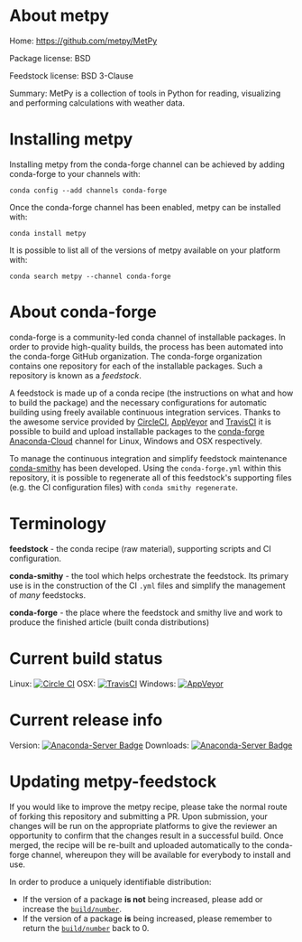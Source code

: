 About metpy
===========

Home: https://github.com/metpy/MetPy

Package license: BSD

Feedstock license: BSD 3-Clause

Summary: MetPy is a collection of tools in Python for reading, visualizing and performing calculations with weather data.



Installing metpy
================

Installing metpy from the conda-forge channel can be achieved by adding conda-forge to your channels with:

```
conda config --add channels conda-forge
```

Once the conda-forge channel has been enabled, metpy can be installed with:

```
conda install metpy
```

It is possible to list all of the versions of metpy available on your platform with:

```
conda search metpy --channel conda-forge
```


About conda-forge
=================

conda-forge is a community-led conda channel of installable packages.
In order to provide high-quality builds, the process has been automated into the
conda-forge GitHub organization. The conda-forge organization contains one repository 
for each of the installable packages. Such a repository is known as a *feedstock*.

A feedstock is made up of a conda recipe (the instructions on what and how to build
the package) and the necessary configurations for automatic building using freely
available continuous integration services. Thanks to the awesome service provided by
[CircleCI](https://circleci.com/), [AppVeyor](http://www.appveyor.com/)
and [TravisCI](https://travis-ci.org/) it is possible to build and upload installable
packages to the [conda-forge](https://anaconda.org/conda-forge)
[Anaconda-Cloud](http://docs.anaconda.org/) channel for Linux, Windows and OSX respectively.

To manage the continuous integration and simplify feedstock maintenance
[conda-smithy](http://github.com/conda-forge/conda-smithy) has been developed.
Using the ``conda-forge.yml`` within this repository, it is possible to regenerate all of
this feedstock's supporting files (e.g. the CI configuration files) with ``conda smithy regenerate``.


Terminology
===========

**feedstock** - the conda recipe (raw material), supporting scripts and CI configuration.

**conda-smithy** - the tool which helps orchestrate the feedstock.
                   Its primary use is in the construction of the CI ``.yml`` files
                   and simplify the management of *many* feedstocks.

**conda-forge** - the place where the feedstock and smithy live and work to
                  produce the finished article (built conda distributions)

Current build status
====================

Linux: [![Circle CI](https://circleci.com/gh/conda-forge/metpy-feedstock.svg?style=svg)](https://circleci.com/gh/conda-forge/metpy-feedstock)
OSX: [![TravisCI](https://travis-ci.org/conda-forge/metpy-feedstock.svg?branch=master)](https://travis-ci.org/conda-forge/metpy-feedstock) 
Windows: [![AppVeyor](https://ci.appveyor.com/api/projects/status/github/conda-forge/metpy-feedstock?svg=True)](https://ci.appveyor.com/project/conda-forge/metpy-feedstock/branch/master)

Current release info
====================
Version: [![Anaconda-Server Badge](https://anaconda.org/conda-forge/metpy/badges/version.svg)](https://anaconda.org/conda-forge/metpy)
Downloads: [![Anaconda-Server Badge](https://anaconda.org/conda-forge/metpy/badges/downloads.svg)](https://anaconda.org/conda-forge/metpy)


Updating metpy-feedstock
========================

If you would like to improve the metpy recipe, please take the normal
route of forking this repository and submitting a PR. Upon submission, your changes will
be run on the appropriate platforms to give the reviewer an opportunity to confirm that the
changes result in a successful build. Once merged, the recipe will be re-built and uploaded
automatically to the conda-forge channel, whereupon they will be available for everybody to
install and use.

In order to produce a uniquely identifiable distribution:
 * If the version of a package **is not** being increased, please add or increase
   the [``build/number``](http://conda.pydata.org/docs/building/meta-yaml.html#build-number-and-string). 
 * If the version of a package **is** being increased, please remember to return
   the [``build/number``](http://conda.pydata.org/docs/building/meta-yaml.html#build-number-and-string)
   back to 0.
